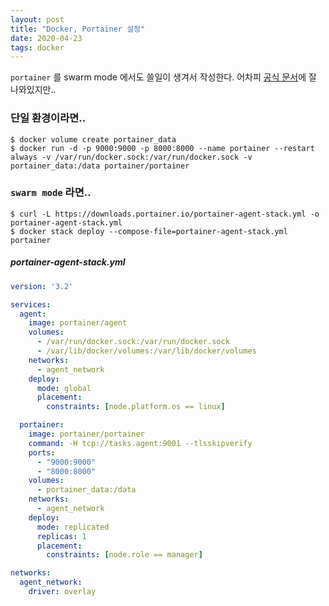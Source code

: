 ```yaml
---
layout: post
title: "Docker, Portainer 설정"
date: 2020-04-23
tags: docker
---
```


`portainer` 를 swarm mode 에서도 쓸일이 생겨서 작성한다. 어차피 [공식 문서](https://portainer.readthedocs.io/en/stable/deployment.html)에 잘 나와있지만..

### 단일 환경이라면..
``` shell
$ docker volume create portainer_data
$ docker run -d -p 9000:9000 -p 8000:8000 --name portainer --restart always -v /var/run/docker.sock:/var/run/docker.sock -v portainer_data:/data portainer/portainer
```

### `swarm mode` 라면..
``` shell
$ curl -L https://downloads.portainer.io/portainer-agent-stack.yml -o portainer-agent-stack.yml
$ docker stack deploy --compose-file=portainer-agent-stack.yml portainer
```

##### portainer-agent-stack.yml
``` yaml
version: '3.2'

services:
  agent:
    image: portainer/agent
    volumes:
      - /var/run/docker.sock:/var/run/docker.sock
      - /var/lib/docker/volumes:/var/lib/docker/volumes
    networks:
      - agent_network
    deploy:
      mode: global
      placement:
        constraints: [node.platform.os == linux]

  portainer:
    image: portainer/portainer
    command: -H tcp://tasks.agent:9001 --tlsskipverify
    ports:
      - "9000:9000"
      - "8000:8000"
    volumes:
      - portainer_data:/data
    networks:
      - agent_network
    deploy:
      mode: replicated
      replicas: 1
      placement:
        constraints: [node.role == manager]

networks:
  agent_network:
    driver: overlay
```
